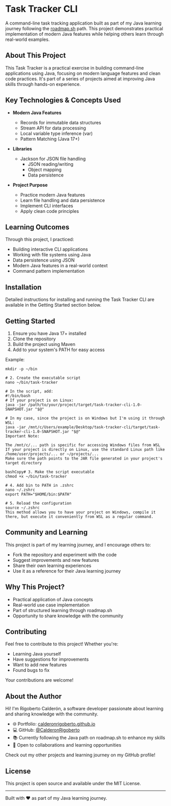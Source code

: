# Task Tracker CLI

A command-line task tracking application built as part of my Java learning journey following the [roadmap.sh]([https://roadmap.sh](https://roadmap.sh/projects/task-tracker)) path. This project demonstrates practical implementation of modern Java features while helping others learn through real-world examples.

## About This Project

This Task Tracker is a practical exercise in building command-line applications using Java, focusing on modern language features and clean code practices. It's part of a series of projects aimed at improving Java skills through hands-on experience.

## Key Technologies & Concepts Used

- **Modern Java Features**
    - Records for immutable data structures
    - Stream API for data processing
    - Local variable type inference (var)
    - Pattern Matching (Java 17+)

- **Libraries**
    - Jackson for JSON file handling
        - JSON reading/writing
        - Object mapping
        - Data persistence

- **Project Purpose**
    - Practice modern Java features
    - Learn file handling and data persistence
    - Implement CLI interfaces
    - Apply clean code principles

## Learning Outcomes

Through this project, I practiced:
- Building interactive CLI applications
- Working with file systems using Java
- Data persistence using JSON
- Modern Java features in a real-world context
- Command pattern implementation

## Installation

Detailed instructions for installing and running the Task Tracker CLI are available in the Getting Started section below.

## Getting Started

1. Ensure you have Java 17+ installed
2. Clone the repository
3. Build the project using Maven
4. Add to your system's PATH for easy access

Example:
````shellbashCopy# 1. Create bin directory if it doesn't exist
mkdir -p ~/bin

# 2. Create the executable script
nano ~/bin/task-tracker

# In the script, add:
#!/bin/bash
# If your project is on Linux:
java -jar /path/to/your/project/target/task-tracker-cli-1.0-SNAPSHOT.jar "$@"

# In my case, since the project is on Windows but I'm using it through WSL:
java -jar /mnt/c/Users/example/Desktop/task-tracker-cli/target/task-tracker-cli-1.0-SNAPSHOT.jar "$@"
Important Note:

The /mnt/c/... path is specific for accessing Windows files from WSL
If your project is directly on Linux, use the standard Linux path like /home/user/projects/... or ~/projects/...
Make sure the path points to the JAR file generated in your project's target directory

bashCopy# 3. Make the script executable
chmod +x ~/bin/task-tracker

# 4. Add bin to PATH in .zshrc
nano ~/.zshrc
export PATH="$HOME/bin:$PATH"

# 5. Reload the configuration
source ~/.zshrc
This method allows you to have your project on Windows, compile it there, but execute it conveniently from WSL as a regular command.
````

## Community and Learning

This project is part of my learning journey, and I encourage others to:
- Fork the repository and experiment with the code
- Suggest improvements and new features
- Share their own learning experiences
- Use it as a reference for their Java learning journey

## Why This Project?

- Practical application of Java concepts
- Real-world use case implementation
- Part of structured learning through roadmap.sh
- Opportunity to share knowledge with the community

## Contributing

Feel free to contribute to this project! Whether you're:
- Learning Java yourself
- Have suggestions for improvements
- Want to add new features
- Found bugs to fix

Your contributions are welcome!

## About the Author

Hi! I'm Rigoberto Calderón, a software developer passionate about learning and sharing knowledge with the community.

- 🌐 Portfolio: [calderonrigoberto.github.io](https://calderonrigoberto.github.io/)
- 💻 GitHub: [@CalderonRigoberto](https://github.com/CalderonRigoberto)
- 📚 Currently following the Java path on roadmap.sh to enhance my skills
- 🤝 Open to collaborations and learning opportunities

Check out my other projects and learning journey on my GitHub profile!

## License

This project is open source and available under the MIT License.

---

Built with ❤️ as part of my Java learning journey.
